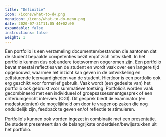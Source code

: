 ```yaml
---
title: "Definitie"
icon: /icons/what-to-do.png
menuicon: /icons/what-to-do-menu.png
date: 2020-07-31T11:05:44+02:00
expandable: false
instructions: false
weight: 1
---
```


Een portfolio is een verzameling documenten/bestanden die aantonen dat de student bepaalde competenties bezit en/of zich ontwikkelt. In het portfolio kunnen dus ook andere toetsvormen opgenomen zijn. Een portfolio bevat meestal reflecties van de student en wordt vaak over een langere tijd opgebouwd, waarmee het inzicht kan geven in de ontwikkeling en zelfsturende leervaardigheden van de student. Hierdoor is een portfolio ook erg geschikt voor formatief gebruik.  Vaak wordt (een gedeelte van) het portfolio ook gebruikt voor summatieve toetsing. 
Portfolio’s worden vaak gecombineerd met een individueel of groepsassessmentgesprek of een criteriumgericht interview (CGI). Dit gesprek biedt de examinator (en medestudenten) de mogelijkheid om door te vragen op zaken die nog onduidelijk zijn, feedback te geven en/of reflectie te stimuleren. 

Portfolio's kunnen ook worden ingezet in combinatie met een presentatie. De student presenteert dan de belangrijkste onderdelen/bewijsstukken uit het portfolio.
